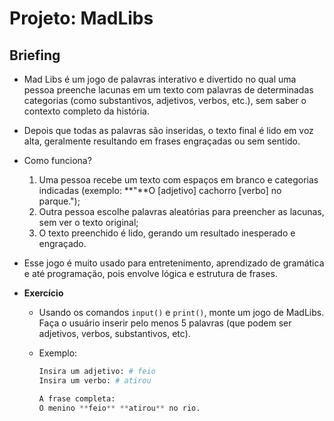 # Projeto: MadLibs

## Briefing

- Mad Libs é um jogo de palavras interativo e divertido no qual uma pessoa preenche lacunas em um texto com palavras de determinadas categorias (como substantivos, adjetivos, verbos, etc.), sem saber o contexto completo da história.
- Depois que todas as palavras são inseridas, o texto final é lido em voz alta, geralmente resultando em frases engraçadas ou sem sentido.
- Como funciona?
  1. Uma pessoa recebe um texto com espaços em branco e categorias indicadas (exemplo: **"**O [adjetivo] cachorro [verbo] no parque.");
  2. Outra pessoa escolhe palavras aleatórias para preencher as lacunas, sem ver o texto original;
  3. O texto preenchido é lido, gerando um resultado inesperado e engraçado.
- Esse jogo é muito usado para entretenimento, aprendizado de gramática e até programação, pois envolve lógica e estrutura de frases.
- **Exercício**

  - Usando os comandos `input()` e `print()`, monte um jogo de MadLibs. Faça o usuário inserir pelo menos 5 palavras (que podem ser adjetivos, verbos, substantivos, etc).
  - Exemplo:

    ```python
    Insira um adjetivo: # feio
    Insira um verbo: # atirou

    A frase completa:
    O menino **feio** **atirou** no rio.
    ```

